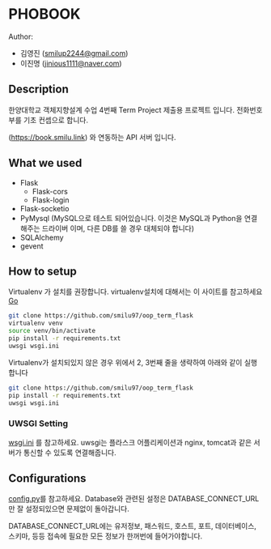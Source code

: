 # PHOBOOK

Author:

* 김영진 (smilup2244@gmail.com)
* 이진명 (jinious1111@naver.com)

## Description

한양대학교 객체지향설계 수업 4번째 Term Project 제출용 프로젝트 입니다. 전화번호부를 기초 컨셉으로 합니다.

(https://book.smilu.link) 와 연동하는 API 서버 입니다.

## What we used

* Flask
  * Flask-cors
  * Flask-login
* Flask-socketio
* PyMysql (MySQL으로 테스트 되어있습니다. 이것은 MySQL과 Python을 연결해주는 드라이버 이며, 다른 DB를 쓸 경우 대체되야 합니다)
* SQLAlchemy
* gevent

## How to setup

Virtualenv 가 설치를 권장합니다. virtualenv설치에 대해서는 이 사이트를 참고하세요 [Go](https://virtualenv.pypa.io/en/stable/)

```sh
git clone https://github.com/smilu97/oop_term_flask
virtualenv venv
source venv/bin/activate
pip install -r requirements.txt
uwsgi wsgi.ini
```

Virtualenv가 설치되있지 않은 경우 위에서 2, 3번째 줄을 생략하여 아래와 같이 실행합니다

```sh
git clone https://github.com/smilu97/oop_term_flask
pip install -r requirements.txt
uwsgi wsgi.ini
```

### UWSGI Setting

[wsgi.ini](./wsgi.ini) 를 참고하세요. uwsgi는 플라스크 어플리케이션과 nginx, tomcat과 같은 서버가 통신할 수 있도록 연결해줍니다.

## Configurations

[config.py](./config.py)를 참고하세요. Database와 관련된 설정은 DATABASE_CONNECT_URL 만 잘 설정되있으면 문제없이 돌아갑니다.

DATABASE_CONNECT_URL에는 유저정보, 패스워드, 호스트, 포트, 데이터베이스, 스키마, 등등 접속에 필요한 모든 정보가 한꺼번에 들어가야합니다.

